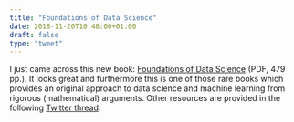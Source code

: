 ```yaml
---
title: "Foundations of Data Science"
date: 2018-11-20T10:48:00+01:00
draft: false
type: "tweet"
---
```


I just came across this new book: [Foundations of Data Science](https://www.cs.cornell.edu/jeh/book.pdf) (PDF, 479 pp.). It
looks great and furthermore this is one of those rare books which provides an
original approach to data science and machine learning from rigorous
(mathematical) arguments. Other resources are provided in the following [Twitter thread](https://twitter.com/yminsky/status/1064713458774622209).
